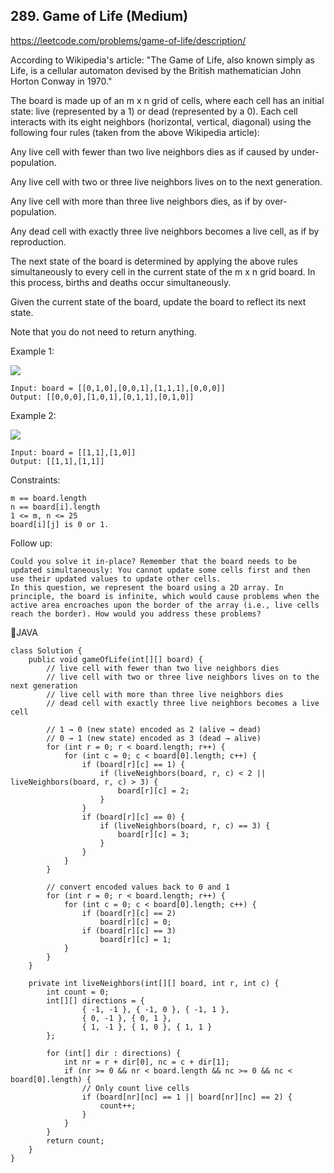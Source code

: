 ## 289. Game of Life (Medium)
https://leetcode.com/problems/game-of-life/description/

According to Wikipedia's article: "The Game of Life, also known simply as Life, is a cellular automaton devised by the British mathematician John Horton Conway in 1970."

The board is made up of an m x n grid of cells, where each cell has an initial state: live (represented by a 1) or dead (represented by a 0). Each cell interacts with its eight neighbors (horizontal, vertical, diagonal) using the following four rules (taken from the above Wikipedia article):

Any live cell with fewer than two live neighbors dies as if caused by under-population.

Any live cell with two or three live neighbors lives on to the next generation.

Any live cell with more than three live neighbors dies, as if by over-population.

Any dead cell with exactly three live neighbors becomes a live cell, as if by reproduction.

The next state of the board is determined by applying the above rules simultaneously to every cell in the current state of the m x n grid board. In this process, births and deaths occur simultaneously.

Given the current state of the board, update the board to reflect its next state.

Note that you do not need to return anything.

 

Example 1:

![](https://assets.leetcode.com/uploads/2020/12/26/grid1.jpg)

    Input: board = [[0,1,0],[0,0,1],[1,1,1],[0,0,0]]
    Output: [[0,0,0],[1,0,1],[0,1,1],[0,1,0]]
Example 2:

![](https://assets.leetcode.com/uploads/2020/12/26/grid2.jpg)

    Input: board = [[1,1],[1,0]]
    Output: [[1,1],[1,1]]
     

Constraints:

    m == board.length
    n == board[i].length
    1 <= m, n <= 25
    board[i][j] is 0 or 1.
     

Follow up:

    Could you solve it in-place? Remember that the board needs to be updated simultaneously: You cannot update some cells first and then use their updated values to update other cells.
    In this question, we represent the board using a 2D array. In principle, the board is infinite, which would cause problems when the active area encroaches upon the border of the array (i.e., live cells reach the border). How would you address these problems?


🍒JAVA

    class Solution {
        public void gameOfLife(int[][] board) {
            // live cell with fewer than two live neighbors dies
            // live cell with two or three live neighbors lives on to the next generation
            // live cell with more than three live neighbors dies
            // dead cell with exactly three live neighbors becomes a live cell
    
            // 1 → 0 (new state) encoded as 2 (alive → dead)
            // 0 → 1 (new state) encoded as 3 (dead → alive)
            for (int r = 0; r < board.length; r++) {
                for (int c = 0; c < board[0].length; c++) {
                    if (board[r][c] == 1) {
                        if (liveNeighbors(board, r, c) < 2 || liveNeighbors(board, r, c) > 3) {
                            board[r][c] = 2;
                        }
                    }
                    if (board[r][c] == 0) {
                        if (liveNeighbors(board, r, c) == 3) {
                            board[r][c] = 3;
                        }
                    }
                }
            }
    
            // convert encoded values back to 0 and 1
            for (int r = 0; r < board.length; r++) {
                for (int c = 0; c < board[0].length; c++) {
                    if (board[r][c] == 2)
                        board[r][c] = 0;
                    if (board[r][c] == 3)
                        board[r][c] = 1;
                }
            }
        }
    
        private int liveNeighbors(int[][] board, int r, int c) {
            int count = 0;
            int[][] directions = {
                    { -1, -1 }, { -1, 0 }, { -1, 1 },
                    { 0, -1 }, { 0, 1 },
                    { 1, -1 }, { 1, 0 }, { 1, 1 }
            };
    
            for (int[] dir : directions) {
                int nr = r + dir[0], nc = c + dir[1];
                if (nr >= 0 && nr < board.length && nc >= 0 && nc < board[0].length) {
                    // Only count live cells
                    if (board[nr][nc] == 1 || board[nr][nc] == 2) {
                        count++;
                    }
                }
            }
            return count;
        }
    }
      
